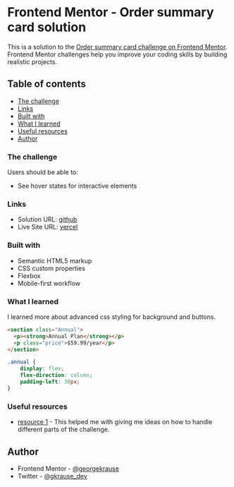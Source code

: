 # Frontend Mentor - Order summary card solution

This is a solution to the [Order summary card challenge on Frontend Mentor](https://www.frontendmentor.io/challenges/order-summary-component-QlPmajDUj). Frontend Mentor challenges help you improve your coding skills by building realistic projects. 

## Table of contents

  - [The challenge](#the-challenge)
  - [Links](#links)
  - [Built with](#built-with)
  - [What I learned](#what-i-learned)
  - [Useful resources](#useful-resources)
  - [Author](#author)

### The challenge

Users should be able to:

- See hover states for interactive elements

### Links

- Solution URL: [github](https://github.com/georgekrause/order-summary-component)
- Live Site URL: [vercel](https://vercel.com/georgekrauses-projects/order-summary-component)

### Built with

- Semantic HTML5 markup
- CSS custom properties
- Flexbox
- Mobile-first workflow

### What I learned

I learned more about advanced css styling for background and buttons.

```html
<section class="Annual">
  <p><strong>Annual Plan</strong></p>
  <p class="price">$59.99/year</p>
</section>
```
```css
.annual {
    display: flex;
    flex-direction: column;
    padding-left: 30px;
}
```

### Useful resources

- [resource 1](https://www.w3schools.com/html/default.asp) - This helped me with giving me ideas on how to handle different parts of the challenge.

## Author

- Frontend Mentor - [@georgekrause](https://www.frontendmentor.io/profile/georgekrause)
- Twitter - [@gkrause_dev](https://x.com/gkrause_dev)
